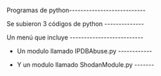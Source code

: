 Programas de python---------------------------

Se subieron 3 códigos de python --------------

Un menú que incluye --------------------------

- Un modulo llamado IPDBAbuse.py ------------

- Y un modulo llamado ShodanModule.py -------
